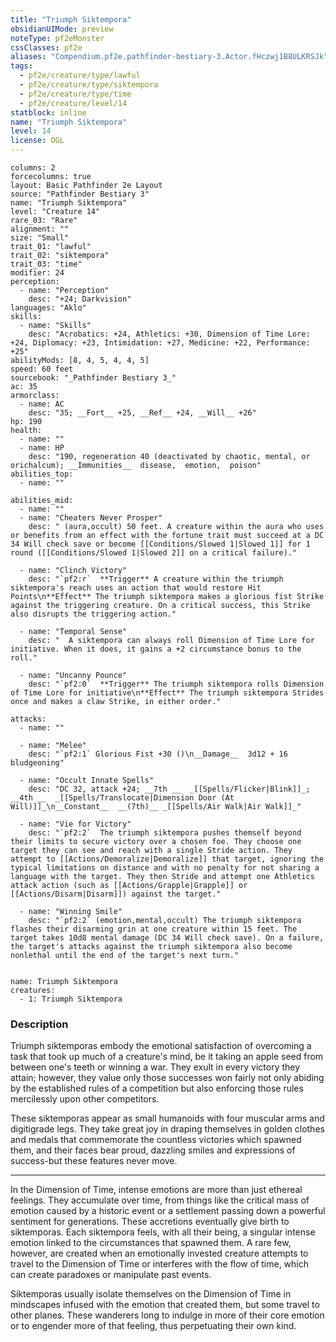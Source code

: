 ```yaml
---
title: "Triumph Siktempora"
obsidianUIMode: preview
noteType: pf2eMonster
cssClasses: pf2e
aliases: "Compendium.pf2e.pathfinder-bestiary-3.Actor.fHczwj1B8ULKRSJk" 
tags:
  - pf2e/creature/type/lawful
  - pf2e/creature/type/siktempora
  - pf2e/creature/type/time
  - pf2e/creature/level/14
statblock: inline
name: "Triumph Siktempora"
level: 14
license: OGL
---
```


```statblock
columns: 2
forcecolumns: true
layout: Basic Pathfinder 2e Layout
source: "Pathfinder Bestiary 3"
name: "Triumph Siktempora"
level: "Creature 14"
rare_03: "Rare"
alignment: ""
size: "Small"
trait_01: "lawful"
trait_02: "siktempora"
trait_03: "time"
modifier: 24
perception:
  - name: "Perception"
    desc: "+24; Darkvision"
languages: "Aklo"
skills:
  - name: "Skills"
    desc: "Acrobatics: +24, Athletics: +30, Dimension of Time Lore: +24, Diplomacy: +23, Intimidation: +27, Medicine: +22, Performance: +25"
abilityMods: [8, 4, 5, 4, 4, 5]
speed: 60 feet
sourcebook: "_Pathfinder Bestiary 3_"
ac: 35
armorclass:
  - name: AC
    desc: "35; __Fort__ +25, __Ref__ +24, __Will__ +26"
hp: 190
health:
  - name: ""
  - name: HP
    desc: "190, regeneration 40 (deactivated by chaotic, mental, or orichalcum); __Immunities__  disease,  emotion,  poison"
abilities_top:
  - name: ""

abilities_mid:
  - name: ""
  - name: "Cheaters Never Prosper"
    desc: " (aura,occult) 50 feet. A creature within the aura who uses or benefits from an effect with the fortune trait must succeed at a DC 34 Will check save or become [[Conditions/Slowed 1|Slowed 1]] for 1 round ([[Conditions/Slowed 1|Slowed 2]] on a critical failure)."

  - name: "Clinch Victory"
    desc: "`pf2:r`  **Trigger** A creature within the triumph siktempora's reach uses an action that would restore Hit Points\n**Effect** The triumph siktempora makes a glorious fist Strike against the triggering creature. On a critical success, this Strike also disrupts the triggering action."

  - name: "Temporal Sense"
    desc: "  A siktempora can always roll Dimension of Time Lore for initiative. When it does, it gains a +2 circumstance bonus to the roll."

  - name: "Uncanny Pounce"
    desc: "`pf2:0`  **Trigger** The triumph siktempora rolls Dimension of Time Lore for initiative\n**Effect** The triumph siktempora Strides once and makes a claw Strike, in either order."

attacks:
  - name: ""

  - name: "Melee"
    desc: "`pf2:1` Glorious Fist +30 ()\n__Damage__  3d12 + 16 bludgeoning"

  - name: "Occult Innate Spells"
    desc: "DC 32, attack +24; __7th __  _[[Spells/Flicker|Blink]]_; __4th __  _[[Spells/Translocate|Dimension Door (At Will)]]_\n__Constant__  __(7th)__ _[[Spells/Air Walk|Air Walk]]_"

  - name: "Vie for Victory"
    desc: "`pf2:2`  The triumph siktempora pushes themself beyond their limits to secure victory over a chosen foe. They choose one target they can see and reach with a single Stride action. They attempt to [[Actions/Demoralize|Demoralize]] that target, ignoring the typical limitations on distance and with no penalty for not sharing a language with the target. They then Stride and attempt one Athletics attack action (such as [[Actions/Grapple|Grapple]] or [[Actions/Disarm|Disarm]]) against the target."

  - name: "Winning Smile"
    desc: "`pf2:2` (emotion,mental,occult) The triumph siktempora flashes their disarming grin at one creature within 15 feet. The target takes 10d8 mental damage (DC 34 Will check save). On a failure, the target's attacks against the triumph siktempora also become nonlethal until the end of the target's next turn."
 
```

```encounter-table
name: Triumph Siktempora
creatures:
  - 1: Triumph Siktempora
```


### Description
Triumph siktemporas embody the emotional satisfaction of overcoming a task that took up much of a creature's mind, be it taking an apple seed from between one's teeth or winning a war. They exult in every victory they attain; however, they value only those successes won fairly not only abiding by the established rules of a competition but also enforcing those rules mercilessly upon other competitors.

These siktemporas appear as small humanoids with four muscular arms and digitigrade legs. They take great joy in draping themselves in golden clothes and medals that commemorate the countless victories which spawned them, and their faces bear proud, dazzling smiles and expressions of success-but these features never move.

* * *

In the Dimension of Time, intense emotions are more than just ethereal feelings. They accumulate over time, from things like the critical mass of emotion caused by a historic event or a settlement passing down a powerful sentiment for generations. These accretions eventually give birth to siktemporas. Each siktempora feels, with all their being, a singular intense emotion linked to the circumstances that spawned them. A rare few, however, are created when an emotionally invested creature attempts to travel to the Dimension of Time or interferes with the flow of time, which can create paradoxes or manipulate past events.

Siktemporas usually isolate themselves on the Dimension of Time in mindscapes infused with the emotion that created them, but some travel to other planes. These wanderers long to indulge in more of their core emotion or to engender more of that feeling, thus perpetuating their own kind.
